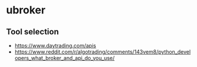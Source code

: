 # ubroker

## Tool selection

* https://www.daytrading.com/apis
* https://www.reddit.com/r/algotrading/comments/143vem8/python_developers_what_broker_and_api_do_you_use/



